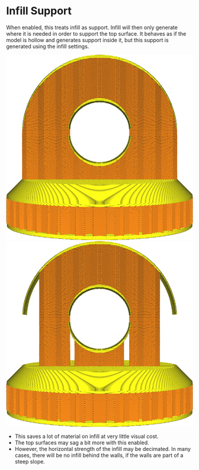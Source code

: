 Infill Support
====
When enabled, this treats infill as support. Infill will then only generate where it is needed in order to support the top surface. It behaves as if the model is hollow and generates support inside it, but this support is generated using the infill settings.

![Normal infill](../images/infill_support_enabled_disabled.png)
![Infill support enabled](../images/infill_support_angle_low.png)

* This saves a lot of material on infill at very little visual cost.
* The top surfaces may sag a bit more with this enabled.
* However, the horizontal strength of the infill may be decimated. In many cases, there will be no infill behind the walls, if the walls are part of a steep slope.